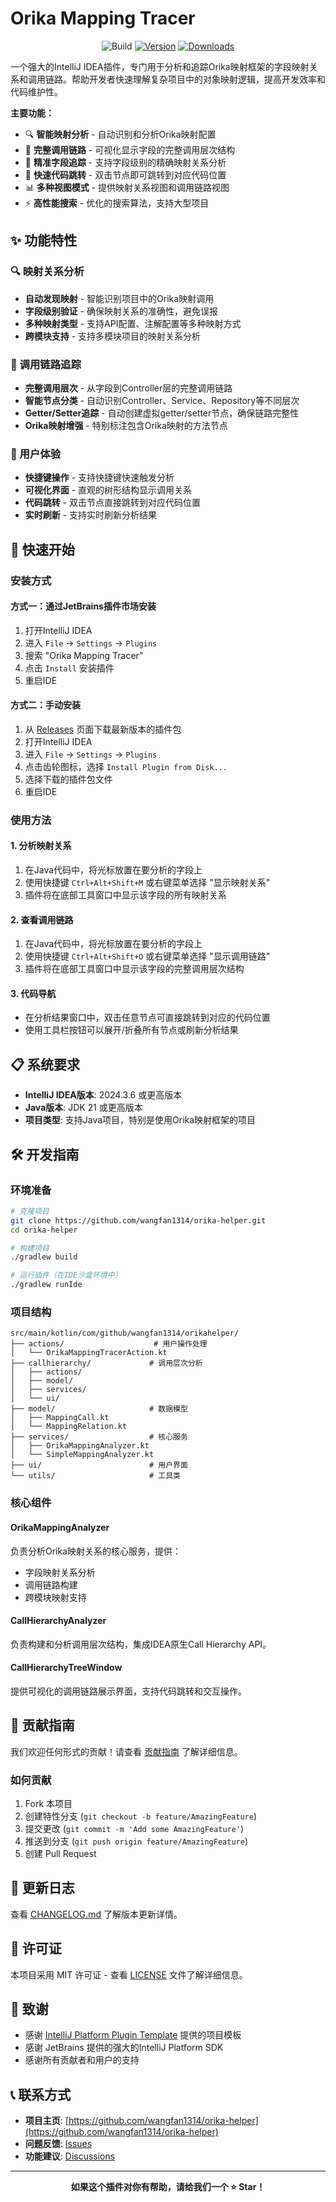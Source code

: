 # Orika Mapping Tracer

<div align="center">

![Build](https://github.com/wangfan1314/orika-helper/workflows/Build/badge.svg)
[![Version](https://img.shields.io/jetbrains/plugin/v/PLUGIN_ID.svg)](https://plugins.jetbrains.com/plugin/PLUGIN_ID)
[![Downloads](https://img.shields.io/jetbrains/plugin/d/PLUGIN_ID.svg)](https://plugins.jetbrains.com/plugin/PLUGIN_ID)

</div>

<!-- Plugin description -->
一个强大的IntelliJ IDEA插件，专门用于分析和追踪Orika映射框架的字段映射关系和调用链路。帮助开发者快速理解复杂项目中的对象映射逻辑，提高开发效率和代码维护性。

**主要功能：**
- 🔍 **智能映射分析** - 自动识别和分析Orika映射配置
- 🌲 **完整调用链路** - 可视化显示字段的完整调用层次结构
- 🎯 **精准字段追踪** - 支持字段级别的精确映射关系分析
- 🚀 **快速代码跳转** - 双击节点即可跳转到对应代码位置
- 📊 **多种视图模式** - 提供映射关系视图和调用链路视图
- ⚡ **高性能搜索** - 优化的搜索算法，支持大型项目
<!-- Plugin description end -->

## ✨ 功能特性

### 🔍 映射关系分析
- **自动发现映射** - 智能识别项目中的Orika映射调用
- **字段级别验证** - 确保映射关系的准确性，避免误报
- **多种映射类型** - 支持API配置、注解配置等多种映射方式
- **跨模块支持** - 支持多模块项目的映射关系分析

### 🌲 调用链路追踪
- **完整调用层次** - 从字段到Controller层的完整调用链路
- **智能节点分类** - 自动识别Controller、Service、Repository等不同层次
- **Getter/Setter追踪** - 自动创建虚拟getter/setter节点，确保链路完整性
- **Orika映射增强** - 特别标注包含Orika映射的方法节点

### 🎯 用户体验
- **快捷键操作** - 支持快捷键快速触发分析
- **可视化界面** - 直观的树形结构显示调用关系
- **代码跳转** - 双击节点直接跳转到对应代码位置
- **实时刷新** - 支持实时刷新分析结果

## 🚀 快速开始

### 安装方式

#### 方式一：通过JetBrains插件市场安装
1. 打开IntelliJ IDEA
2. 进入 `File` → `Settings` → `Plugins`
3. 搜索 "Orika Mapping Tracer"
4. 点击 `Install` 安装插件
5. 重启IDE

#### 方式二：手动安装
1. 从 [Releases](https://github.com/wangfan1314/orika-helper/releases) 页面下载最新版本的插件包
2. 打开IntelliJ IDEA
3. 进入 `File` → `Settings` → `Plugins`
4. 点击齿轮图标，选择 `Install Plugin from Disk...`
5. 选择下载的插件包文件
6. 重启IDE

### 使用方法

#### 1. 分析映射关系
1. 在Java代码中，将光标放置在要分析的字段上
2. 使用快捷键 `Ctrl+Alt+Shift+M` 或右键菜单选择 "显示映射关系"
3. 插件将在底部工具窗口中显示该字段的所有映射关系

#### 2. 查看调用链路
1. 在Java代码中，将光标放置在要分析的字段上
2. 使用快捷键 `Ctrl+Alt+Shift+O` 或右键菜单选择 "显示调用链路"
3. 插件将在底部工具窗口中显示该字段的完整调用层次结构

#### 3. 代码导航
- 在分析结果窗口中，双击任意节点可直接跳转到对应的代码位置
- 使用工具栏按钮可以展开/折叠所有节点或刷新分析结果

## 📋 系统要求

- **IntelliJ IDEA版本**: 2024.3.6 或更高版本
- **Java版本**: JDK 21 或更高版本
- **项目类型**: 支持Java项目，特别是使用Orika映射框架的项目

## 🛠️ 开发指南

### 环境准备
```bash
# 克隆项目
git clone https://github.com/wangfan1314/orika-helper.git
cd orika-helper

# 构建项目
./gradlew build

# 运行插件（在IDE沙盒环境中）
./gradlew runIde
```

### 项目结构
```
src/main/kotlin/com/github/wangfan1314/orikahelper/
├── actions/                    # 用户操作处理
│   └── OrikaMappingTracerAction.kt
├── callhierarchy/             # 调用层次分析
│   ├── actions/
│   ├── model/
│   ├── services/
│   └── ui/
├── model/                     # 数据模型
│   ├── MappingCall.kt
│   └── MappingRelation.kt
├── services/                  # 核心服务
│   ├── OrikaMappingAnalyzer.kt
│   └── SimpleMappingAnalyzer.kt
├── ui/                        # 用户界面
└── utils/                     # 工具类
```

### 核心组件

#### OrikaMappingAnalyzer
负责分析Orika映射关系的核心服务，提供：
- 字段映射关系分析
- 调用链路构建
- 跨模块映射支持

#### CallHierarchyAnalyzer
负责构建和分析调用层次结构，集成IDEA原生Call Hierarchy API。

#### CallHierarchyTreeWindow
提供可视化的调用链路展示界面，支持代码跳转和交互操作。

## 🤝 贡献指南

我们欢迎任何形式的贡献！请查看 [贡献指南](CONTRIBUTING.md) 了解详细信息。

### 如何贡献
1. Fork 本项目
2. 创建特性分支 (`git checkout -b feature/AmazingFeature`)
3. 提交更改 (`git commit -m 'Add some AmazingFeature'`)
4. 推送到分支 (`git push origin feature/AmazingFeature`)
5. 创建 Pull Request

## 📝 更新日志

查看 [CHANGELOG.md](CHANGELOG.md) 了解版本更新详情。

## 📄 许可证

本项目采用 MIT 许可证 - 查看 [LICENSE](LICENSE) 文件了解详细信息。

## 🙏 致谢

- 感谢 [IntelliJ Platform Plugin Template](https://github.com/JetBrains/intellij-platform-plugin-template) 提供的项目模板
- 感谢 JetBrains 提供的强大的IntelliJ Platform SDK
- 感谢所有贡献者和用户的支持

## 📞 联系方式

- **项目主页**: [https://github.com/wangfan1314/orika-helper](https://github.com/wangfan1314/orika-helper)
- **问题反馈**: [Issues](https://github.com/wangfan1314/orika-helper/issues)
- **功能建议**: [Discussions](https://github.com/wangfan1314/orika-helper/discussions)

---

<div align="center">

**如果这个插件对你有帮助，请给我们一个 ⭐ Star！**

</div>